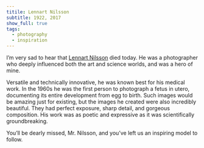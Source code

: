 ```yaml
---
titile: Lennart Nilsson
subtitle: 1922, 2017
show_full: true
tags:
  - photography
  - inspiration
---
```


I’m very sad to hear that [Lennart Nilsson](http://www.lennartnilsson.com) died today. He was a photographer who deeply influenced both the art and science worlds, and was a hero of mine.

Versatile and technically innovative, he was known best for his medical work. In the 1960s he was the first person to photograph a fetus in utero, documenting its entire development from egg to birth. Such images would be amazing just for existing, but the images he created were also incredibly beautiful. They had perfect exposure, sharp detail, and gorgeous composition. His work was as poetic and expressive as it was scientifically groundbreaking.

You’ll be dearly missed, Mr. Nilsson, and you’ve left us an inspiring model to follow.
